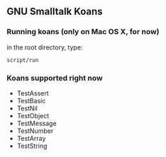 ## GNU Smalltalk Koans

### Running koans (only on Mac OS X, for now)

in the root directory, type:

`script/run`

### Koans supported right now

* TestAssert
* TestBasic
* TestNil
* TestObject
* TestMessage
* TestNumber
* TestArray
* TestString